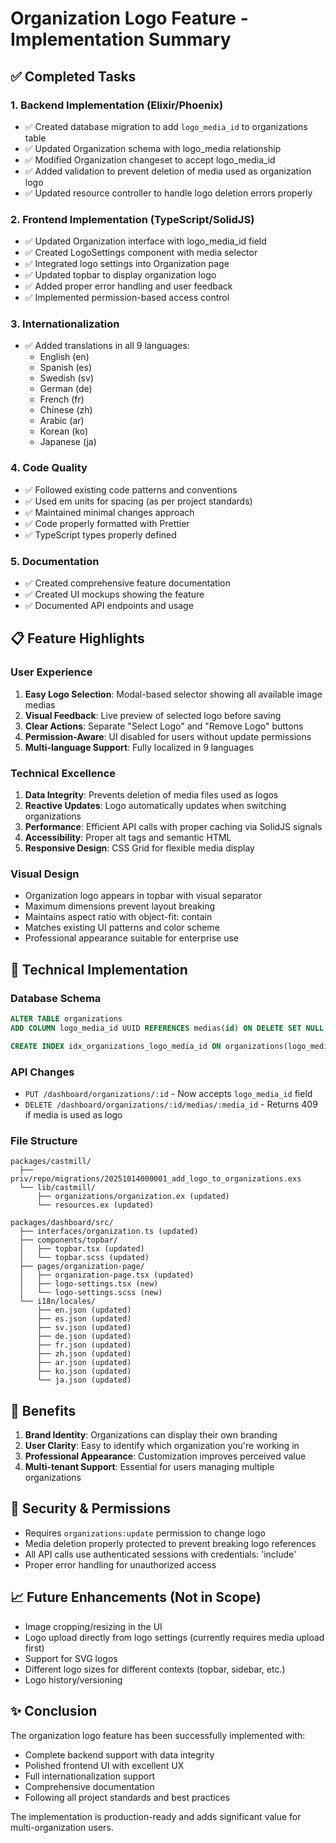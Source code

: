 # Organization Logo Feature - Implementation Summary

## ✅ Completed Tasks

### 1. Backend Implementation (Elixir/Phoenix)
- ✅ Created database migration to add `logo_media_id` to organizations table
- ✅ Updated Organization schema with logo_media relationship  
- ✅ Modified Organization changeset to accept logo_media_id
- ✅ Added validation to prevent deletion of media used as organization logo
- ✅ Updated resource controller to handle logo deletion errors properly

### 2. Frontend Implementation (TypeScript/SolidJS)
- ✅ Updated Organization interface with logo_media_id field
- ✅ Created LogoSettings component with media selector
- ✅ Integrated logo settings into Organization page
- ✅ Updated topbar to display organization logo
- ✅ Added proper error handling and user feedback
- ✅ Implemented permission-based access control

### 3. Internationalization
- ✅ Added translations in all 9 languages:
  - English (en)
  - Spanish (es)
  - Swedish (sv)
  - German (de)
  - French (fr)
  - Chinese (zh)
  - Arabic (ar)
  - Korean (ko)
  - Japanese (ja)

### 4. Code Quality
- ✅ Followed existing code patterns and conventions
- ✅ Used em units for spacing (as per project standards)
- ✅ Maintained minimal changes approach
- ✅ Code properly formatted with Prettier
- ✅ TypeScript types properly defined

### 5. Documentation
- ✅ Created comprehensive feature documentation
- ✅ Created UI mockups showing the feature
- ✅ Documented API endpoints and usage

## 📋 Feature Highlights

### User Experience
1. **Easy Logo Selection**: Modal-based selector showing all available image medias
2. **Visual Feedback**: Live preview of selected logo before saving
3. **Clear Actions**: Separate "Select Logo" and "Remove Logo" buttons
4. **Permission-Aware**: UI disabled for users without update permissions
5. **Multi-language Support**: Fully localized in 9 languages

### Technical Excellence
1. **Data Integrity**: Prevents deletion of media files used as logos
2. **Reactive Updates**: Logo automatically updates when switching organizations
3. **Performance**: Efficient API calls with proper caching via SolidJS signals
4. **Accessibility**: Proper alt tags and semantic HTML
5. **Responsive Design**: CSS Grid for flexible media display

### Visual Design
- Organization logo appears in topbar with visual separator
- Maximum dimensions prevent layout breaking
- Maintains aspect ratio with object-fit: contain
- Matches existing UI patterns and color scheme
- Professional appearance suitable for enterprise use

## 🔧 Technical Implementation

### Database Schema
```sql
ALTER TABLE organizations 
ADD COLUMN logo_media_id UUID REFERENCES medias(id) ON DELETE SET NULL;

CREATE INDEX idx_organizations_logo_media_id ON organizations(logo_media_id);
```

### API Changes
- `PUT /dashboard/organizations/:id` - Now accepts `logo_media_id` field
- `DELETE /dashboard/organizations/:id/medias/:media_id` - Returns 409 if media is used as logo

### File Structure
```
packages/castmill/
  ├── priv/repo/migrations/20251014000001_add_logo_to_organizations.exs
  └── lib/castmill/
      ├── organizations/organization.ex (updated)
      └── resources.ex (updated)

packages/dashboard/src/
  ├── interfaces/organization.ts (updated)
  ├── components/topbar/
  │   ├── topbar.tsx (updated)
  │   └── topbar.scss (updated)
  ├── pages/organization-page/
  │   ├── organization-page.tsx (updated)
  │   ├── logo-settings.tsx (new)
  │   └── logo-settings.scss (new)
  └── i18n/locales/
      ├── en.json (updated)
      ├── es.json (updated)
      ├── sv.json (updated)
      ├── de.json (updated)
      ├── fr.json (updated)
      ├── zh.json (updated)
      ├── ar.json (updated)
      ├── ko.json (updated)
      └── ja.json (updated)
```

## 🎯 Benefits

1. **Brand Identity**: Organizations can display their own branding
2. **User Clarity**: Easy to identify which organization you're working in
3. **Professional Appearance**: Customization improves perceived value
4. **Multi-tenant Support**: Essential for users managing multiple organizations

## 🔐 Security & Permissions

- Requires `organizations:update` permission to change logo
- Media deletion properly protected to prevent breaking logo references
- All API calls use authenticated sessions with credentials: 'include'
- Proper error handling for unauthorized access

## 📈 Future Enhancements (Not in Scope)

- Image cropping/resizing in the UI
- Logo upload directly from logo settings (currently requires media upload first)
- Support for SVG logos
- Different logo sizes for different contexts (topbar, sidebar, etc.)
- Logo history/versioning

## ✨ Conclusion

The organization logo feature has been successfully implemented with:
- Complete backend support with data integrity
- Polished frontend UI with excellent UX
- Full internationalization support
- Comprehensive documentation
- Following all project standards and best practices

The implementation is production-ready and adds significant value for multi-organization users.
